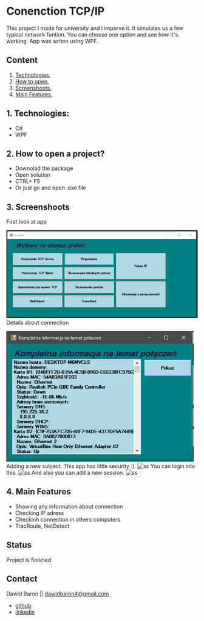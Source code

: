# Conenction TCP/IP
This project I made for university and I imporve it. It simulates us a few typical network funtion. You can choose one option and see how it's working. App was writen using WPF. 
## Content
1. [ Technologies. ](#tech)
2. [ How to open. ](#open)
3. [ Screenshoots. ](#ss)
4. [ Main Features. ](#main)


<a name="tech"></a>
## 1. Technologies:

* C#
* WPF

<a name="open"></a>
## 2. How to open a project?

* Downolad the package  
* Open solution 
* CTRL+ F5
* Or just go and open .exe file

<a name="ss"></a>
## 3. Screenshoots

First look at app

![ss](./ss/1.PNG)
Details about connection

![ss](./ss/2.PNG)
<br/>
Adding a new subject. This app has little security :).
![ss](./ss/no.3.PNG)
You can login into this.
![ss](./ss/no.4.PNG)
And also you can add a new session.
![ss](./ss/no.5.PNG)
<a name="main"></a>
## 4. Main Features
* Showing any information about connection 
* Checking IP adress
* Checkinh connection in others computers
* TracRoute, NetDetect
## Status
Project is finished

## Contact

Dawid Baron || dawidbaron4@gmail.com
* [github ](https://github.com/dawidbaron)
* [linkedin ](https://www.linkedin.com/in/dawid-baron-925a67183/)


